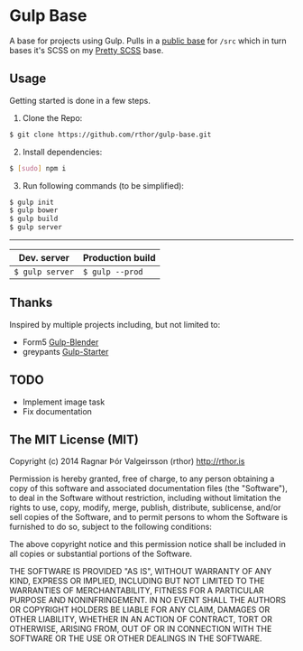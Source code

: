 # Gulp Base

A base for projects using Gulp. Pulls in a [public base](https://github.com/rthor/public-base) for `/src` which in turn bases it's SCSS on my [Pretty SCSS](https://github.com/rthor/pretty-scss) base. 

## Usage

Getting started is done in a few steps.

1. Clone the Repo:

```sh
$ git clone https://github.com/rthor/gulp-base.git
```

2. Install dependencies:

```sh
$ [sudo] npm i
```

3. Run following commands (to be simplified):

```sh
$ gulp init
$ gulp bower
$ gulp build
$ gulp server
```

---

| Dev. server     | Production build |
| --------------- | ---------------- |
| `$ gulp server` | `$ gulp --prod` | 

## Thanks

Inspired by multiple projects including, but not limited to:  

- Form5 [Gulp-Blender](https://github.com/Form5/gulp-blender) 
- greypants [Gulp-Starter](https://github.com/greypants/gulp-starter) 

## TODO

- Implement image task
- Fix documentation

## The MIT License (MIT)

Copyright (c) 2014 Ragnar Þór Valgeirsson (rthor) http://rthor.is

Permission is hereby granted, free of charge, to any person obtaining a copy of this software and associated documentation files (the "Software"), to deal in the Software without restriction, including without limitation the rights to use, copy, modify, merge, publish, distribute, sublicense, and/or sell copies of the Software, and to permit persons to whom the Software is furnished to do so, subject to the following conditions:

The above copyright notice and this permission notice shall be included in all copies or substantial portions of the Software.

THE SOFTWARE IS PROVIDED "AS IS", WITHOUT WARRANTY OF ANY KIND, EXPRESS OR IMPLIED, INCLUDING BUT NOT LIMITED TO THE WARRANTIES OF MERCHANTABILITY, FITNESS FOR A PARTICULAR PURPOSE AND NONINFRINGEMENT. IN NO EVENT SHALL THE AUTHORS OR COPYRIGHT HOLDERS BE LIABLE FOR ANY CLAIM, DAMAGES OR OTHER LIABILITY, WHETHER IN AN ACTION OF CONTRACT, TORT OR OTHERWISE, ARISING FROM, OUT OF OR IN CONNECTION WITH THE SOFTWARE OR THE USE OR OTHER DEALINGS IN THE SOFTWARE.
